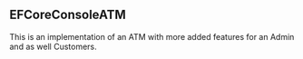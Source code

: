 <h2>EFCoreConsoleATM</h2>
<p>This is an implementation of an ATM with more added features for an Admin and as well Customers.</p>

